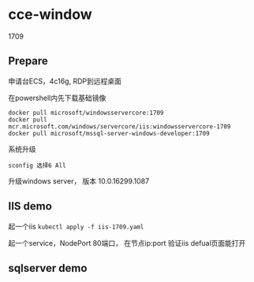 # cce-window

1709 

## Prepare
申请台ECS，4c16g, RDP到远程桌面

在powershell内先下载基础镜像
```
docker pull microsoft/windowsservercore:1709
docker pull mcr.microsoft.com/windows/servercore/iis:windowsservercore-1709
docker pull microsoft/mssql-server-windows-developer:1709

```

系统升级
```
sconfig 选择6 All
```
升级windows server， 版本 10.0.16299.1087


## IIS demo

起一个iis
`kubectl apply -f iis-1709.yaml`

起一个service，NodePort 80端口，
在节点ip:port 验证iis defual页面能打开

## sqlserver demo


